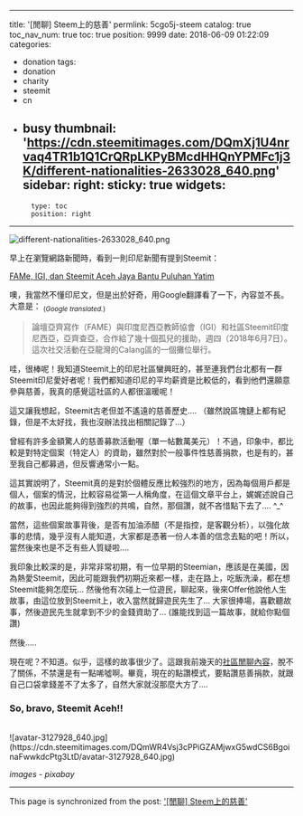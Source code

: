 
---
title: '[閒聊] Steem上的慈善'
permlink: 5cgo5j-steem
catalog: true
toc_nav_num: true
toc: true
position: 9999
date: 2018-06-09 01:22:09
categories:
- donation
tags:
- donation
- charity
- steemit
- cn
- busy
thumbnail: 'https://cdn.steemitimages.com/DQmXj1U4nrvaq4TR1b1Q1CrQRpLKPyBMcdHHQnYPMFc1j3K/different-nationalities-2633028_640.png'
sidebar:
    right:
        sticky: true
widgets:
    -
        type: toc
        position: right
---


![different-nationalities-2633028_640.png](https://cdn.steemitimages.com/DQmXj1U4nrvaq4TR1b1Q1CrQRpLKPyBMcdHHQnYPMFc1j3K/different-nationalities-2633028_640.png)

早上在瀏覽網路新聞時，看到一則印尼新聞有提到Steemit：

[FAMe, IGI, dan Steemit Aceh Jaya Bantu Puluhan Yatim](http://aceh.tribunnews.com/2018/06/08/fame-igi-dan-steemit-aceh-jaya-bantu-puluhan-yatim)

噢，我當然不懂印尼文，但是出於好奇，用Google翻譯看了一下，內容並不長。大意是：
<sub>(*Google translated.*)</sub>

>論壇亞齊寫作（FAME）與印度尼西亞教師協會（IGI）和社區Steemit印度尼西亞，亞齊查亞，合作給了幾十個孤兒的援助，週四（2018年6月7日）。
>這次社交活動在亞龍灣的Calang區的一個攤位舉行。

哇，很棒呢！我知道Steemit上的印尼社區蠻興旺的，甚至連我們台北都有一群Steemit印尼愛好者呢！我們都知道印尼的平均薪資是比較低的，看到他們還願意參與慈善，我真的感覺這社區的人都很溫暖呢！

這又讓我想起，Steemit古老但並不遙遠的慈善歷史....  （雖然說區塊鏈上都有紀錄，但是不太好找，我也沒辦法找出相關記錄了...）

曾經有許多金額驚人的慈善募款活動喔（單一帖數萬美元）！不過，印象中，都比較是對特定個案（特定人）的資助，雖然對於一般事件性慈善捐款，也是有的，甚至我自己都募過，但反響通常小一點。

這其實說明了，Steemit真的是對於個體反應比較強烈的地方，因為每個用戶都是個人，個案的情況，比較容易從第一人稱角度，在這個文章平台上，娓娓述說自己的故事，也因此能夠得到強烈的共鳴，自然，那個讚，就不吝惜點下去了.... ^_^

當然，這些個案故事背後，是否有加油添醋（不是指控，是客觀分析），以強化故事的悲情，幾乎沒有人能知道，大家都是憑著一份人本善的信念去點的吧！所以，當然後來也是不乏有些人質疑啦....

我印象比較深的是，非常非常初期，有一位早期的Steemian，應該是在美國，因為熱愛Steemit，因此可能跟我們初期近來都一樣，走在路上，吃飯洗澡，都在想Steemit能夠怎麼玩... 然後他有次碰上一位遊民，聊起來，後來Offer他說他人生故事，由這位放到Steemit上，收入當然就歸遊民先生了... 大家很捧場，喜歡聽故事，然後遊民先生就拿到不少的金錢資助了... (誰能找到這一篇故事，就給你點個讚)

然後.....

現在呢？不知道。似乎，這樣的故事很少了。這跟我前幾天的[社區閒聊內容](https://steemit.com/steemit/@deanliu/c4v4b)，脫不了關係，不禁還是有一點唏噓啊。畢竟，現在的點讚模式，要點讚慈善捐款，就跟自己口袋拿錢差不了太多了，自然大家就沒那麼大方了....

### So, bravo, Steemit Aceh!!

<br>
![avatar-3127928_640.jpg](https://cdn.steemitimages.com/DQmWR4Vsj3cPPiGZAMjwxG5wdCS6BgoinaFwwkdcPtg3LtD/avatar-3127928_640.jpg)

*images - pixabay*

- - -

This page is synchronized from the post: ['[閒聊] Steem上的慈善'](https://steemit.com/@deanliu/5cgo5j-steem)
